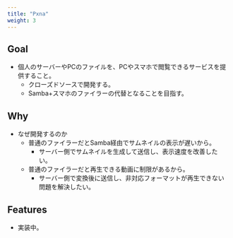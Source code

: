 ```yaml
---
title: "Pxna"
weight: 3
---
```


## Goal

- 個人のサーバーやPCのファイルを、PCやスマホで閲覧できるサービスを提供すること。
    - クローズドソースで開発する。
    - Samba+スマホのファイラーの代替となることを目指す。

## Why

- なぜ開発するのか
    - 普通のファイラーだとSamba経由でサムネイルの表示が遅いから。
        - サーバー側でサムネイルを生成して送信し、表示速度を改善したい。
    - 普通のファイラーだと再生できる動画に制限があるから。
        - サーバー側で変換後に送信し、非対応フォーマットが再生できない問題を解決したい。

## Features

- 実装中。
